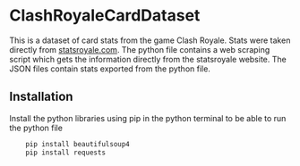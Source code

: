 # ClashRoyaleCardDataset

This is a dataset of card stats from the game Clash Royale. Stats were taken directly from [statsroyale.com](https://statsroyale.com/). The python file contains a web scraping script which gets the information directly from the statsroyale website. The JSON files contain stats exported from the python file.

## Installation

Install the python libraries using pip in the python terminal to be able to run the python file
```bash
    pip install beautifulsoup4
    pip install requests
```
